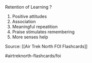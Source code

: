 Retention of Learning
?
1. Positive attitudes
2. Association
3. Meaningful repeatition
4. Praise stimulates remembering
5. More senses help
<!--SR:!2022-09-28,1,230-->

Source: [[Air Trek North FOI Flashcards]]

#airtreknorth-flashcards/foi